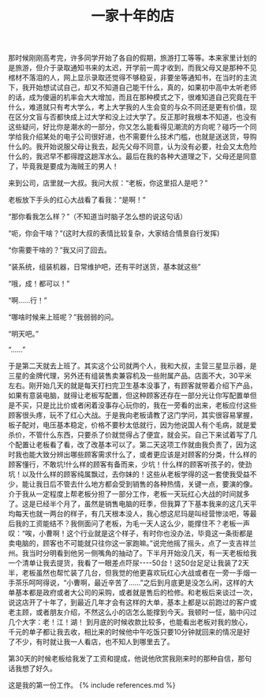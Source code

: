 ﻿---
layout: post
title: 一家十年的店
category: life
---

那时候刚刚高考完，许多同学开始了各自的假期，旅游打工等等。本来家里计划的是旅游，但介于录取通知书来的太迟，开学前一周才收到，而我父母又是那种不见棺材不落泪的人，网上显示录取还觉得不够稳妥，非要坐等通知书，在当时的主流下，我开始想试试自己，却又不知道自己能干什么，真的，如果初中高中太听老师的话，成为傻逼的机率会大大增加，而且在那种模式之下，很难知道自己究竟在干什么，难道就只有考大学么，考上大学我的人生会变的与众不同还是更有价值，现在区分文盲与否都快成上过大学和没上过大学了。反正那时我根本不知道，也没有这些疑问，好比你是潮水的一部分，你又怎么能看得见潮流的方向呢？碰巧一个同学给我介绍某处的电子公司很好进，也不需要什么技术门槛，也就是送送货，导购什么的。我开始说服父母让我去，起先父母不同意，认为没有必要，社会又太危险什么的，我迟早不都得蹚这趟浑水么。最后在我的各种大道理之下，父母还是同意了，毕竟我是要成为海贼王的男人！

 

来到公司，店里就一大叔。我问大叔：“老板，你这里招人是吧？”

 

老板放下手头的红心大战看了看我：“是啊！”

 

“那你看我怎么样？”（不知道当时脑子怎么想的说这句话）

 

“呃，你会干啥？”(这时大叔的表情比较复杂，大家结合情景自行发挥)

 

“你需要干啥的？”我又问了回去。

 

“装系统，组装机器，日常维护吧，还有平时送货，基本就这些”

 

“哦，成！都可以！”

 

“啊……行！”

 

“哪啥时候来上班呢？”我弱弱的问。

 

“明天吧。”

 

“……”

 

于是第二天就去上班了。其实这个公司就两个人，我和大叔，主营三星显示器，是三星的金牌代理，另外还有组装售卖兼容机及一些附属产品。店面不大，30平米左右。刚开始几天的就是每天打扫完卫生基本没事了，有顾客就带着介绍下产品，如果有意装电脑，就得让老板写配置，但这种顾客还存在一部分光让你写配置单但是不买，只是比比价或者闲着没事存心玩你的，我在一旁看的出来，老板应付这些顾客很头疼，玩不了红心大战。于是我向老板请教了这门学问，其实很容易掌握，板子配对，电压基本稳定，价格不要秒太低就行，因为他说国人有个毛病，就是爱杀价，不管什么东西，只要杀了价就觉得占了便宜，就会买。自己下来试着写了几个配置让老板看了看，改了改基本可以了。第二天这项工作就由我负责了，因为这时我也能大致分辨出哪些顾客需求什么了，或者更应该是对顾客的分类，什么样的顾客懂行，不敢坑!什么样的顾客有备而来，少坑！什么样的顾客听孩子的，使劲坑！以及什么样的顾客纯属飘过，去你妹的！这些从老板学得的这一套使我受益不少，能让我日后不管去什么地方都会受到销售的各种热情，关键一点，要演的像。介于我从一定程度上帮老板分担了一部分工作，老板一天玩红心大战的时间就多了。这是已经半个月了，虽然是销售电脑的旺季，但我算了下基本我来的这几天平均每天也就一两台的样子，有几天根本没人，我心想这尼玛是叫经营惨淡吧，等最后我的工资能结不？我侧面问了老板，为毛一天人这么少，能撑住不？老板一声叹：“唉，小曹啊！这个行业就是这个样子，有时你也没办法，毕竟这一条街都是卖电脑的，顾客也不可能就只往你这一家跑嘛。”说完他摇了摇头，点了一支吉祥兰州。我当时分明看到他另一侧嘴角的抽动了。下半月开始没几天，有一天老板给我一个清单让我去提货，我看了一眼差点吓尿----50台！这50台足足让我装了2天半，老板虽然也帮忙装了几台，但我觉的他更喜欢玩红心大战或者在一旁一手烟一手茶乐呵呵得说，“小曹啊，最近辛苦了……”之后到月底更是没怎么闲，这样的大单基本都是政府或者大公司的采购，或者就是售后的检修。和老板后来谈过一次，说这店开了十年了，到最近几年才会有这样的大单，基本上都是以前跑过的客户或老主顾，或者朋友介绍，不然这么小的店怎么能撑到今天。我顿时一怔，脑中闪过几个大字：老！江！湖！  到月底的时候收款比较多，也能看出老板对我的放心，千元的单子都让我去收，相比来的时候他中午吃饭只要10分钟就回来的情况是好了不少，有时就让我一人看店，也不知人到哪里去了。

 

第30天的时候老板给我发了工资和提成，他说他欣赏我刚来时的那种自信，那句话我想了好久。

 

这是我的第一份工作。
{% include references.md %}
